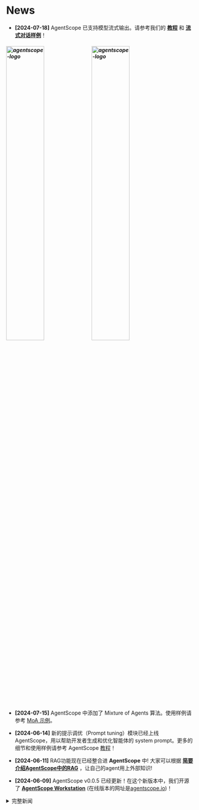 # News

- **[2024-07-18]** AgentScope 已支持模型流式输出。请参考我们的 [**教程**](https://doc.agentscope.io/build_tutorial/streaming.html) 和 [**流式对话样例**](https://github.com/modelscope/agentscope/tree/main/examples/conversation_in_stream_mode)！

<h5 align="left">
<img src="https://github.com/user-attachments/assets/b14d9b2f-ce02-4f40-8c1a-950f4022c0cc" width="45%" alt="agentscope-logo">
<img src="https://github.com/user-attachments/assets/dfffbd1e-1fe7-49ee-ac11-902415b2b0d6" width="45%" alt="agentscope-logo">
</h5>

- **[2024-07-15]** AgentScope 中添加了 Mixture of Agents 算法。使用样例请参考 [MoA 示例](https://github.com/modelscope/agentscope/blob/main/examples/conversation_mixture_of_agents)。

- **[2024-06-14]** 新的提示调优（Prompt tuning）模块已经上线 AgentScope，用以帮助开发者生成和优化智能体的 system prompt。更多的细节和使用样例请参考 AgentScope [教程](https://doc.agentscope.io/build_tutorial/prompt_optimization.html)！

- **[2024-06-11]** RAG功能现在已经整合进 **AgentScope** 中! 大家可以根据 [**简要介绍AgentScope中的RAG**](https://doc.agentscope.io/tutorial/rag.html) ，让自己的agent用上外部知识!

- **[2024-06-09]** AgentScope v0.0.5 已经更新！在这个新版本中，我们开源了 [**AgentScope Workstation**](https://doc.agentscope.io/build_tutorial/visual.html) (在线版本的网址是[agentscope.io](https://agentscope.io))！

<details>
<summary>完整新闻</summary>

- **[2024-05-24]** 我们很高兴地宣布 **AgentScope Workstation** 相关功能即将开源。我们的网站服务暂时下线。在线服务会很快升级重新上线，敬请期待...

- **[2024-05-15]** 用于解析模型格式化输出的**解析器**模块已经上线 AgentScope！更轻松的构建多智能体应用，使用方法请参考[教程](https://doc.agentscope.io/build_tutorial/structured_output.html)。与此同时，[`DictDialogAgent`](https://github.com/modelscope/agentscope/blob/main/src/agentscope/agents/dict_dialog_agent.py) 类和 [狼人杀游戏](https://github.com/modelscope/agentscope/tree/main/examples/game_werewolf) 样例也已经同步更新！

- **[2024-05-14]** 目前 AgentScope 正在进行 AgentScope Workstation & Copilot 用户体验反馈活动，需要您宝贵的意见来帮助我们改善 AgentScope 的拖拽式多智能体应用开发与 Copilot 体验。您的每一个反馈都十分宝贵，请点击 [链接](https://survey.aliyun.com/apps/zhiliao/vgpTppn22) 参与问卷，感谢您的支持！

- **[2024-05-14]** AgentScope 现已支持 **gpt-4o** 等 OpenAI Vision 模型! 模型配置请见[链接](./examples/model_configs_template/openai_chat_template.json)。同时，新的样例“[与gpt-4o模型对话](./examples/conversation_with_gpt-4o)”已上线!

- **[2024-04-30]** 我们现在发布了**AgentScope** v0.0.4版本！

- **[2024-04-27]** [AgentScope Workstation](https://agentscope.io/)上线了！ 欢迎使用 Workstation 体验如何在*拖拉拽编程平台* 零代码搭建多智体应用，也欢迎大家通过*copilot*查询AgentScope各种小知识！

- **[2024-04-19]** AgentScope现已经支持Llama3！我们提供了面向CPU推理和GPU推理的[脚本](./examples/model_llama3)和[模型配置](./examples/model_llama3)，一键式开启Llama3的探索，在我们的样例中尝试Llama3吧！

- **[2024-04-06]** 我们现在发布了**AgentScope** v0.0.3版本！

- **[2024-04-06]** 新的样例“[五子棋](./examples/game_gomoku)”，“[与ReAct智能体对话](./examples/conversation_with_react_agent)”，“[与RAG智能体对话](./examples/conversation_with_RAG_agents)”，“[分布式并行优化](./examples/distributed_parallel_optimization)”上线了！

- **[2024-03-19]** 我们现在发布了**AgentScope** v0.0.2版本！在这个新版本中，AgentScope支持了ollama（本地CPU推理引擎），DashScope和Gemini APIs。

- **[2024-03-19]** 新的样例“[带有@功能的自主对话](./examples/conversation_with_mentions)”和“[兼容LangChain的基础对话](./examples/conversation_with_langchain)”上线了！

- **[2024-03-19]** AgentScope的[中文教程](https://modelscope.github.io/agentscope/zh_CN/index.html)上线了！

- **[2024-02-27]** 我们现在发布了**AgentScope** v0.0.1版本！现在，AgentScope也可以在[PyPI](https://pypi.org/project/agentscope/)上下载

- **[2024-02-14]** 我们在arXiv上发布了论文“[AgentScope: A Flexible yet Robust Multi-Agent Platform](https://arxiv.org/abs/2402.14034)”!
